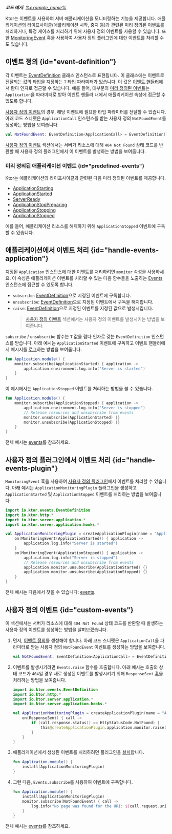 [//]: # (title: 애플리케이션 모니터링)

<show-structure for="chapter" depth="2"/>

<tldr>
<var name="example_name" value="events"/>
<p>
    <b>코드 예시</b>:
    <a href="https://github.com/ktorio/ktor-documentation/tree/%ktor_version%/codeSnippets/snippets/%example_name%">
        %example_name%
    </a>
</p>
</tldr>

Ktor는 이벤트를 사용하여 서버 애플리케이션을 모니터링하는 기능을 제공합니다.
애플리케이션의 라이프사이클(애플리케이션 시작, 중지 등)과 관련된 미리 정의된 이벤트를 처리하거나, 특정 케이스를 처리하기 위해 사용자 정의 이벤트를 사용할 수 있습니다. 또한 [MonitoringEvent](server-custom-plugins.md#handle-app-events) 훅을 사용하여 사용자 정의 플러그인에 대한 이벤트를 처리할 수도 있습니다.

## 이벤트 정의 {id="event-definition"}

각 이벤트는 [EventDefinition](https://api.ktor.io/ktor-events/io.ktor.events/-event-definition/index.html) 클래스 인스턴스로 표현됩니다. 이 클래스에는 이벤트로 전달되는 값의 타입을 지정하는 `T` 타입 파라미터가 있습니다. 이 값은 [이벤트 핸들러](#handle-events-application)에서 람다 인자로 접근할 수 있습니다. 예를 들어, 대부분의 [미리 정의된 이벤트](#predefined-events)는 `Application`을 파라미터로 받아 이벤트 핸들러 내에서 애플리케이션 속성에 접근할 수 있도록 합니다.

[사용자 정의 이벤트](#custom-events)의 경우, 해당 이벤트에 필요한 타입 파라미터를 전달할 수 있습니다.
아래 코드 스니펫은 `ApplicationCall` 인스턴스를 받는 사용자 정의 `NotFoundEvent`를 생성하는 방법을 보여줍니다.

```kotlin
val NotFoundEvent: EventDefinition<ApplicationCall> = EventDefinition()
```

[사용자 정의 이벤트](#custom-events) 섹션에서는 서버가 리소스에 대해 `404 Not Found` 상태 코드를 반환할 때 사용자 정의 플러그인에서 이 이벤트를 발생하는 방법을 보여줍니다.

### 미리 정의된 애플리케이션 이벤트 {id="predefined-events"}

Ktor는 애플리케이션의 라이프사이클과 관련된 다음 미리 정의된 이벤트를 제공합니다.

- [ApplicationStarting](https://api.ktor.io/ktor-server-core/io.ktor.server.application/-application-starting.html)
- [ApplicationStarted](https://api.ktor.io/ktor-server-core/io.ktor.server.application/-application-started.html)
- [ServerReady](https://api.ktor.io/ktor-server-core/io.ktor.server.application/-server-ready.html)
- [ApplicationStopPreparing](https://api.ktor.io/ktor-server-core/io.ktor.server.application/-application-stop-preparing.html)
- [ApplicationStopping](https://api.ktor.io/ktor-server-core/io.ktor.server.application/-application-stopping.html)
- [ApplicationStopped](https://api.ktor.io/ktor-server-core/io.ktor.server.application/-application-stopped.html)

예를 들어, 애플리케이션 리소스를 해제하기 위해 `ApplicationStopped` 이벤트에 구독할 수 있습니다.

## 애플리케이션에서 이벤트 처리 {id="handle-events-application"}

지정된 `Application` 인스턴스에 대한 이벤트를 처리하려면 `monitor` 속성을 사용하세요.
이 속성은 애플리케이션 이벤트를 처리할 수 있는 다음 함수들을 노출하는 [Events](https://api.ktor.io/ktor-events/io.ktor.events/-events/index.html) 인스턴스에 접근할 수 있도록 합니다.

- `subscribe`: [EventDefinition](#event-definition)으로 지정된 이벤트에 구독합니다.
- `unsubscribe`: [EventDefinition](#event-definition)으로 지정된 이벤트에서 구독을 해지합니다.
- `raise`: [EventDefinition](#event-definition)으로 지정된 이벤트를 지정된 값으로 발생시킵니다.
  > [사용자 정의 이벤트](#custom-events) 섹션에서는 사용자 정의 이벤트를 발생시키는 방법을 보여줍니다.

`subscribe` / `unsubscribe` 함수는 `T` 값을 람다 인자로 갖는 `EventDefinition` 인스턴스를 받습니다.
아래 예시는 `ApplicationStarted` 이벤트에 구독하고 이벤트 핸들러에서 메시지를 [로그](server-logging.md)하는 방법을 보여줍니다.

```kotlin
fun Application.module() {
    monitor.subscribe(ApplicationStarted) { application ->
        application.environment.log.info("Server is started")
    }
}
```

이 예시에서는 `ApplicationStopped` 이벤트를 처리하는 방법을 볼 수 있습니다.

```kotlin
fun Application.module() {
    monitor.subscribe(ApplicationStopped) { application ->
        application.environment.log.info("Server is stopped")
        // Release resources and unsubscribe from events
        monitor.unsubscribe(ApplicationStarted) {}
        monitor.unsubscribe(ApplicationStopped) {}
    }
}
```

전체 예시는 [events](https://github.com/ktorio/ktor-documentation/tree/%ktor_version%/codeSnippets/snippets/events)를 참조하세요.

## 사용자 정의 플러그인에서 이벤트 처리 {id="handle-events-plugin"}

`MonitoringEvent` 훅을 사용하여 [사용자 정의 플러그인](server-custom-plugins.md#handle-app-events)에서 이벤트를 처리할 수 있습니다.
아래 예시는 `ApplicationMonitoringPlugin` 플러그인을 생성하고 `ApplicationStarted` 및 `ApplicationStopped` 이벤트를 처리하는 방법을 보여줍니다.

```kotlin
import io.ktor.events.EventDefinition
import io.ktor.http.*
import io.ktor.server.application.*
import io.ktor.server.application.hooks.*

val ApplicationMonitoringPlugin = createApplicationPlugin(name = "ApplicationMonitoringPlugin") {
    on(MonitoringEvent(ApplicationStarted)) { application ->
        application.log.info("Server is started")
    }
    on(MonitoringEvent(ApplicationStopped)) { application ->
        application.log.info("Server is stopped")
        // Release resources and unsubscribe from events
        application.monitor.unsubscribe(ApplicationStarted) {}
        application.monitor.unsubscribe(ApplicationStopped) {}
    }
}
```

전체 예시는 다음에서 찾을 수 있습니다: [events](https://github.com/ktorio/ktor-documentation/tree/%ktor_version%/codeSnippets/snippets/events).

## 사용자 정의 이벤트 {id="custom-events"}

이 섹션에서는 서버가 리소스에 대해 `404 Not Found` 상태 코드를 반환할 때 발생하는 사용자 정의 이벤트를 생성하는 방법을 살펴보겠습니다.

1.  먼저, [이벤트 정의](#event-definition)를 생성해야 합니다.
    아래 코드 스니펫은 `ApplicationCall`을 파라미터로 받는 사용자 정의 `NotFoundEvent` 이벤트를 생성하는 방법을 보여줍니다.

    ```kotlin
    val NotFoundEvent: EventDefinition<ApplicationCall> = EventDefinition()
    ```
2.  이벤트를 발생시키려면 `Events.raise` 함수를 호출합니다. 아래 예시는 호출의 상태 코드가 `404`일 경우 새로 생성된 이벤트를 발생시키기 위해 `ResponseSent` [훅](server-custom-plugins.md#other)을 처리하는 방법을 보여줍니다.

    ```kotlin
    import io.ktor.events.EventDefinition
    import io.ktor.http.*
    import io.ktor.server.application.*
    import io.ktor.server.application.hooks.*
    
    val ApplicationMonitoringPlugin = createApplicationPlugin(name = "ApplicationMonitoringPlugin") {
        on(ResponseSent) { call ->
            if (call.response.status() == HttpStatusCode.NotFound) {
                this@createApplicationPlugin.application.monitor.raise(NotFoundEvent, call)
            }
        }
    }
    ```
3.  애플리케이션에서 생성된 이벤트를 처리하려면 플러그인을 [설치](server-plugins.md#install)합니다.

    ```kotlin
    fun Application.module() {
        install(ApplicationMonitoringPlugin)
    }
    ```

4.  그런 다음, `Events.subscribe`를 사용하여 이벤트에 구독합니다.

    ```kotlin
    fun Application.module() {
        install(ApplicationMonitoringPlugin)
        monitor.subscribe(NotFoundEvent) { call ->
            log.info("No page was found for the URI: ${call.request.uri}")
        }
    }
    ```

전체 예시는 [events](https://github.com/ktorio/ktor-documentation/tree/%ktor_version%/codeSnippets/snippets/events)를 참조하세요.